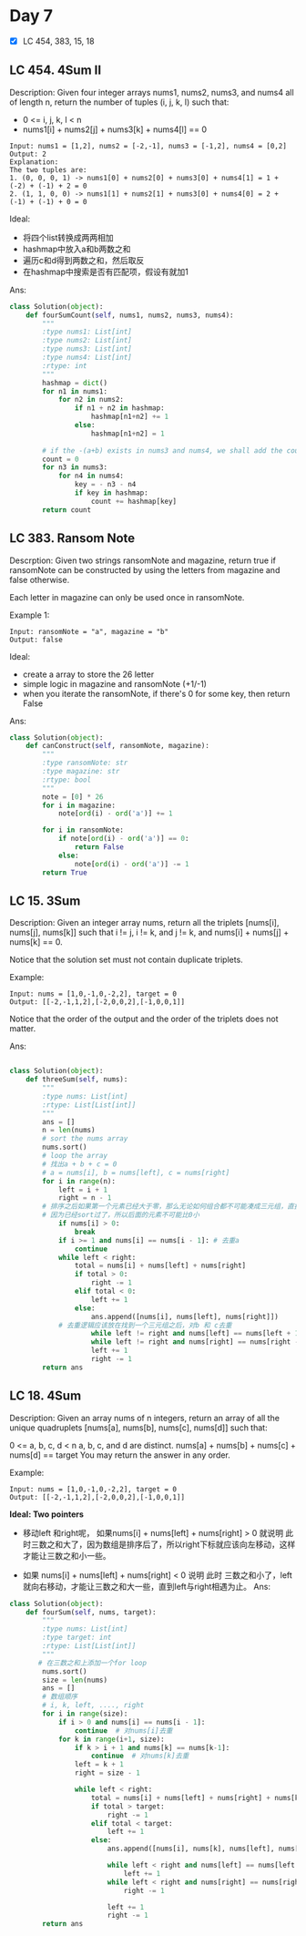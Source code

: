 # Day 7
- [x] LC 454, 383, 15, 18

## LC 454. 4Sum II

Description: 
Given four integer arrays nums1, nums2, nums3, and nums4 all of length n, return the number of tuples (i, j, k, l) such that:

* 0 <= i, j, k, l < n
* nums1[i] + nums2[j] + nums3[k] + nums4[l] == 0

```
Input: nums1 = [1,2], nums2 = [-2,-1], nums3 = [-1,2], nums4 = [0,2]
Output: 2
Explanation:
The two tuples are:
1. (0, 0, 0, 1) -> nums1[0] + nums2[0] + nums3[0] + nums4[1] = 1 + (-2) + (-1) + 2 = 0
2. (1, 1, 0, 0) -> nums1[1] + nums2[1] + nums3[0] + nums4[0] = 2 + (-1) + (-1) + 0 = 0
```

Ideal:

* 将四个list转换成两两相加
* hashmap中放入a和b两数之和
* 遍历c和d得到两数之和，然后取反
* 在hashmap中搜索是否有匹配项，假设有就加1


Ans:
```py
class Solution(object):
    def fourSumCount(self, nums1, nums2, nums3, nums4):
        """
        :type nums1: List[int]
        :type nums2: List[int]
        :type nums3: List[int]
        :type nums4: List[int]
        :rtype: int
        """
        hashmap = dict()
        for n1 in nums1:
            for n2 in nums2:
                if n1 + n2 in hashmap:
                    hashmap[n1+n2] += 1
                else:
                    hashmap[n1+n2] = 1
        
        # if the -(a+b) exists in nums3 and nums4, we shall add the count
        count = 0
        for n3 in nums3:
            for n4 in nums4:
                key = - n3 - n4
                if key in hashmap:
                    count += hashmap[key]
        return count

```

## LC 383. Ransom Note

Descrption: Given two strings ransomNote and magazine, return true if ransomNote can be constructed by using the letters from magazine and false otherwise.

Each letter in magazine can only be used once in ransomNote.

Example 1:
```
Input: ransomNote = "a", magazine = "b"
Output: false
```

Ideal:

* create a array to store the 26 letter
* simple logic in magazine and ransomNote (+1/-1)
* when you iterate the ransomNote, if there's 0 for some key, then return False




Ans:
```py
class Solution(object):
    def canConstruct(self, ransomNote, magazine):
        """
        :type ransomNote: str
        :type magazine: str
        :rtype: bool
        """
        note = [0] * 26
        for i in magazine:
            note[ord(i) - ord('a')] += 1

        for i in ransomNote:
            if note[ord(i) - ord('a')] == 0:
                return False
            else:
                note[ord(i) - ord('a')] -= 1
        return True
```

## LC 15. 3Sum

Description: 
Given an integer array nums, return all the triplets [nums[i], nums[j], nums[k]] such that i != j, i != k, and j != k, and nums[i] + nums[j] + nums[k] == 0.

Notice that the solution set must not contain duplicate triplets.

Example:
```
Input: nums = [1,0,-1,0,-2,2], target = 0
Output: [[-2,-1,1,2],[-2,0,0,2],[-1,0,0,1]]
```

Notice that the order of the output and the order of the triplets does not matter.


Ans:
```py

class Solution(object):
    def threeSum(self, nums):
        """
        :type nums: List[int]
        :rtype: List[List[int]]
        """
        ans = []
        n = len(nums)
        # sort the nums array
        nums.sort()
        # loop the array  
	    # 找出a + b + c = 0
        # a = nums[i], b = nums[left], c = nums[right]
        for i in range(n):
            left = i + 1
            right = n - 1
	    # 排序之后如果第一个元素已经大于零，那么无论如何组合都不可能凑成三元组，直接返回结果就可以了
        # 因为已经sort过了，所以后面的元素不可能比0小
            if nums[i] > 0: 
                break
            if i >= 1 and nums[i] == nums[i - 1]: # 去重a
                continue
            while left < right:
                total = nums[i] + nums[left] + nums[right]
                if total > 0:
                    right -= 1
                elif total < 0:
                    left += 1
                else:
                    ans.append([nums[i], nums[left], nums[right]])
		    # 去重逻辑应该放在找到一个三元组之后，对b 和 c去重
                    while left != right and nums[left] == nums[left + 1]: left += 1
                    while left != right and nums[right] == nums[right - 1]: right -= 1
                    left += 1
                    right -= 1
        return ans
```

## LC 18. 4Sum

Description:
Given an array nums of n integers, return an array of all the unique quadruplets [nums[a], nums[b], nums[c], nums[d]] such that:

0 <= a, b, c, d < n
a, b, c, and d are distinct.
nums[a] + nums[b] + nums[c] + nums[d] == target
You may return the answer in any order.

Example:
```
Input: nums = [1,0,-1,0,-2,2], target = 0
Output: [[-2,-1,1,2],[-2,0,0,2],[-1,0,0,1]]
```

__Ideal: Two pointers__
* 移动left 和right呢， 如果nums[i] + nums[left] + nums[right] > 0 就说明 此时三数之和大了，因为数组是排序后了，所以right下标就应该向左移动，这样才能让三数之和小一些。

* 如果 nums[i] + nums[left] + nums[right] < 0 说明 此时 三数之和小了，left 就向右移动，才能让三数之和大一些，直到left与right相遇为止。
Ans:

```py
class Solution(object):
    def fourSum(self, nums, target):
        """
        :type nums: List[int]
        :type target: int
        :rtype: List[List[int]]
        """
       # 在三数之和上添加一个for loop 
        nums.sort()
        size = len(nums)
        ans = []
        # 数组顺序
        # i, k, left, ...., right
        for i in range(size):
            if i > 0 and nums[i] == nums[i - 1]: 
                continue  # 对nums[i]去重
            for k in range(i+1, size):
                if k > i + 1 and nums[k] == nums[k-1]: 
                    continue  # 对nums[k]去重
                left = k + 1
                right = size - 1

                while left < right:
                    total = nums[i] + nums[left] + nums[right] + nums[k]
                    if total > target: 
                        right -= 1
                    elif total < target:
                        left += 1
                    else:
                        ans.append([nums[i], nums[k], nums[left], nums[right]])

                        while left < right and nums[left] == nums[left + 1]: 
                            left += 1
                        while left < right and nums[right] == nums[right - 1]: 
                            right -= 1

                        left += 1
                        right -= 1
        return ans
```

